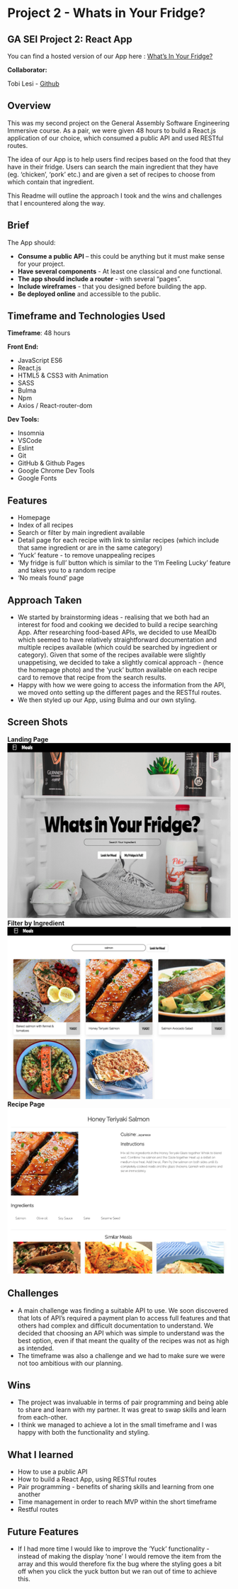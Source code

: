 # Project 2 - Whats in Your Fridge?

## GA SEI Project 2: React App

You can find a hosted version of our App here : [What’s In Your Fridge?](https://whatsinyafridge.netlify.app/)

**Collaborator:**

Tobi Lesi - [Github](https://github.com/olulesi)

## Overview

This was my second project on the General Assembly Software Engineering Immersive course.  As a pair, we were given 48 hours to build a React.js application of our choice, which consumed a public API and used RESTful routes.

The idea of our App is to help users find recipes based on the food that they have in their fridge. Users can search the main ingredient that they have (eg. ‘chicken’, ‘pork’ etc.) and are given a set of recipes to choose from which contain that ingredient. 

This Readme will outline the approach I took and the wins and challenges that I encountered along the way.


## Brief

The App should:

* **Consume a public API** – this could be anything but it must make sense for your project.
* **Have several components** - At least one classical and one functional.
* **The app should include a router** - with several “pages”.
* **Include wireframes** - that you designed before building the app.
* **Be deployed online** and accessible to the public.


## Timeframe and Technologies Used

**Timeframe**: 48 hours

**Front End:**

* JavaScript ES6
* React.js
* HTML5 & CSS3 with Animation
* SASS
* Bulma
* Npm 
* Axios / React-router-dom

**Dev Tools:**

* Insomnia
* VSCode
* Eslint
* Git
* GitHub & Github Pages
* Google Chrome Dev Tools
* Google Fonts

## Features

* Homepage
* Index of all recipes
* Search or filter by main ingredient available
* Detail page for each recipe with link to similar recipes (which include that same ingredient or are in the same category)
* ‘Yuck’ feature - to remove unappealing recipes
* ‘My fridge is full’ button which is similar to the ‘I’m Feeling Lucky’ feature and takes you to a random recipe 
* ‘No meals found’ page

## Approach Taken

* We started by brainstorming ideas - realising that we both had an interest for food and cooking we decided to build a recipe searching App. After researching food-based APIs, we decided to use MealDb which seemed to have relatively straightforward documentation and multiple recipes available (which could be searched by ingredient or category). Given that some of the recipes available were slightly unappetising, we decided to take a slightly comical approach - (hence the homepage photo) and the ‘yuck’ button available on each recipe card to remove that recipe from the search results. 
* Happy with how we were going to access the information from the API, we moved onto setting up the different pages and the RESTful routes.
* We then styled up our App, using Bulma and our own styling. 

## Screen Shots
**Landing Page**
![](readme-screenshots/screenshot-one.png)
**Filter by Ingredient**
![](readme-screenshots/screenshot-two.png)
**Recipe Page**
![](readme-screenshots/screenshot-three.png)

## Challenges

* A main challenge was finding a suitable API to use. We soon discovered that lots of API’s required a payment plan to access full features and that others had complex and difficult documentation to understand. We decided that choosing an API which was simple to understand was the best option, even if that meant the quality of the recipes was not as high as intended.
* The timeframe was also a challenge and we had to make sure we were not too ambitious with our planning. 

## Wins
* The project was invaluable in terms of pair programming and being able to share and learn with my partner. It was great to swap skills and learn from each-other. 
* I think we managed to achieve a lot in the small timeframe and I was happy with both the functionality and styling.

## What I learned
* How to use a public API
* How to build a React App, using RESTful routes
* Pair programming - benefits of sharing skills and learning from one another
* Time management in order to reach MVP within the short timeframe
* Restful routes

## Future Features

* If I had more time I would like to improve the ‘Yuck’ functionality - instead of making the display ‘none’ I would remove the item from the array and this would therefore fix the bug where the styling goes a bit off when you click the yuck button but we ran out of time to achieve this.
